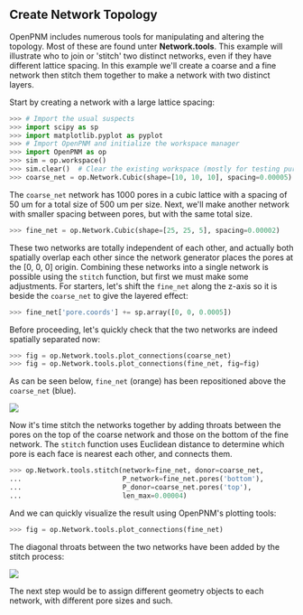 ## Create Network Topology

OpenPNM includes numerous tools for manipulating and altering the topology.  Most of these are found unter **Network.tools**.  This example will illustrate who to join or 'stitch' two distinct networks, even if they have different lattice spacing.  In this example we'll create a coarse and a fine network then stitch them together to make a network with two distinct layers.  

Start by creating a network with a large lattice spacing:

``` python
>>> # Import the usual suspects
>>> import scipy as sp
>>> import matplotlib.pyplot as pyplot
>>> # Import OpenPNM and initialize the workspace manager
>>> import OpenPNM as op
>>> sim = op.workspace()
>>> sim.clear()  # Clear the existing workspace (mostly for testing purposes)
>>> coarse_net = op.Network.Cubic(shape=[10, 10, 10], spacing=0.00005)

```

The ```coarse_net``` network has 1000 pores in a cubic lattice with a spacing of 50 um for a total size of 500 um per size.  Next, we'll make another network with smaller spacing between pores, but with the same total size.

``` python
>>> fine_net = op.Network.Cubic(shape=[25, 25, 5], spacing=0.00002)

```

These two networks are totally independent of each other, and actually both spatially overlap each other since the network generator places the pores at the [0, 0, 0] origin.  Combining these networks into a single network is possible using the ```stitch``` function, but first we must make some adjustments.  For starters, let's shift the ```fine_net``` along the z-axis so it is beside the ```coarse_net``` to give the layered effect:

``` python
>>> fine_net['pore.coords'] += sp.array([0, 0, 0.0005])

```

Before proceeding, let's quickly check that the two networks are indeed spatially separated now:

``` python
>>> fig = op.Network.tools.plot_connections(coarse_net)
>>> fig = op.Network.tools.plot_connections(fine_net, fig=fig)

```

As can be seen below, ```fine_net``` (orange) has been repositioned above the ```coarse_net``` (blue).

![](https://i.imgur.com/8nEBCpf.png)

Now it's time stitch the networks together by adding throats between the pores on the top of the coarse network and those on the bottom of the fine network. The ```stitch``` function uses Euclidean distance to determine which pore is each face is nearest each other, and connects them.  

``` python
>>> op.Network.tools.stitch(network=fine_net, donor=coarse_net,
...                         P_network=fine_net.pores('bottom'),
...                         P_donor=coarse_net.pores('top'),
...                         len_max=0.00004)

```

And we can quickly visualize the result using OpenPNM's plotting tools:

``` python
>>> fig = op.Network.tools.plot_connections(fine_net)

```

The diagonal throats between the two networks have been added by the stitch process:

![](https://i.imgur.com/6oLq9wv.png)

The next step would be to assign different geometry objects to each network, with different pore sizes and such.
